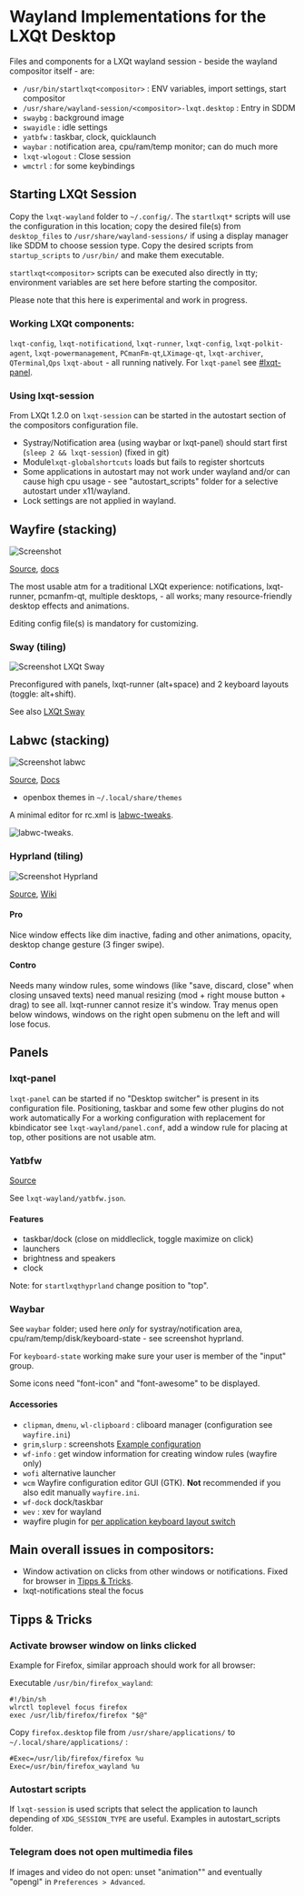 # Wayland Implementations for the LXQt Desktop

Files and components for a LXQt wayland session - beside the wayland compositor itself - are:

* `/usr/bin/startlxqt<compositor>` : ENV variables, import settings, start compositor
* `/usr/share/wayland-session/<compositor>-lxqt.desktop` : Entry in SDDM
* `swaybg` : background image
* `swayidle` : idle settings
* `yatbfw` : taskbar, clock, quicklaunch
* `waybar` : notification area, cpu/ram/temp monitor; can do much more
* `lxqt-wlogout` : Close session
* `wmctrl` : for some keybindings


## Starting LXQt Session

Copy the `lxqt-wayland` folder to `~/.config/`. The `startlxqt*` scripts will use the configuration in this location; copy the desired file(s) from `desktop_files` to `/usr/share/wayland-sessions/` if using a display manager like SDDM to choose session type. Copy the desired scripts from `startup_scripts` to `/usr/bin/` and make them executable.

`startlxqt<compositor>` scripts can be executed also directly in tty; environment variables are set here before starting the compositor.

Please note that this here is experimental and work in progress.

### Working LXQt components:

`lxqt-config`, `lxqt-notificationd`, `lxqt-runner`, `lxqt-config`, `lxqt-polkit-agent`, `lxqt-powermanagement`, `PCmanFm-qt`,`LXimage-qt`, `lxqt-archiver`, `QTerminal`,`Qps` `lxqt-about` - all running natively. For `lxqt-panel` see [#lxqt-panel](https://github.com/stefonarch/LXQt-Wayland-files#lxqt-panel).

### Using lxqt-session

From LXQt 1.2.0 on `lxqt-session` can be started in the autostart section of the compositors configuration file.

* Systray/Notification area (using waybar or lxqt-panel) should start first (`sleep 2 && lxqt-session`) (fixed in git)
* Module`lxqt-globalshortcuts`  loads but  fails to register shortcuts
* Some applications in autostart may not work under wayland and/or can cause high cpu usage - see "autostart_scripts" folder for a selective autostart under x11/wayland.
* Lock settings are not applied in wayland.


## Wayfire (stacking)

![Screenshot](lxqt-wayfire.png)

[Source](https://github.com/WayfireWM/wayfire/wiki/Configuration), [docs](https://github.com/WayfireWM/)

The most usable atm for a traditional LXQt experience: notifications, lxqt-runner, pcmanfm-qt,
multiple desktops, - all works; many resource-friendly desktop effects and animations.

Editing config file(s) is mandatory for customizing.

### Sway (tiling)

![Screenshot LXQt Sway](sway.png)

Preconfigured with panels, lxqt-runner (alt+space) and 2 keyboard layouts (toggle: alt+shift).

See also [LXQt Sway](https://github.com/selairi/lxqt-sway)

## Labwc (stacking)

![Screenshot labwc](labwc.png)


[Source](https://github.com/labwc/labwc#readme), [Docs](https://labwc.github.io/index.html)

* openbox themes in `~/.local/share/themes`

A minimal editor for rc.xml is [labwc-tweaks](https://github.com/labwc/labwc-tweaks).

![labwc-tweaks](tweaks.png).

### Hyprland (tiling)

![Screenshot Hyprland](hyprland.png)

[Source](https://github.com/hyprwm/Hyprlasettingsnd#readme), [Wiki](https://wiki.hyprland.org/Configuring/Basic-Config/)


#### Pro

Nice window effects like dim inactive, fading and other animations, opacity, desktop change gesture (3 finger swipe).

#### Contro

Needs many window rules, some windows (like "save, discard, close" when closing unsaved texts) need manual resizing (mod + right mouse button + drag) to see all. lxqt-runner cannot resize it's window. Tray menus open below windows, windows on the right open submenu on the left and will lose focus.

## Panels

### lxqt-panel

`lxqt-panel` can be started if no "Desktop switcher" is present in its configuration file. Positioning, taskbar and some few other plugins do not work automatically For a working configuration with replacement for kbindicator see  `lxqt-wayland/panel.conf`, add a window rule for placing at top, other positions are not usable atm.

### Yatbfw

[Source](https://github.com/selairi/yatbfw)

See `lxqt-wayland/yatbfw.json`.

#### Features

* taskbar/dock (close on middleclick, toggle maximize on click)
* launchers
* brightness and speakers
* clock

Note: for `startlxqthyprland` change  position to "top".

### Waybar

See `waybar` folder; used here _only_ for systray/notification area, cpu/ram/temp/disk/keyboard-state - see screenshot hyprland.

For `keyboard-state` working make sure your user is member of the "input" group.

Some icons need "font-icon" and "font-awesome" to be displayed.

#### Accessories

* `clipman`, `dmenu`, `wl-clipboard` : cliboard manager (configuration see `wayfire.ini`)
* `grim`,`slurp` : screenshots [Example configuration](https://github.com/stefonarch/LXQt-Wayland-files/blob/3a7f36c8945eee874a5111ea3a425edbc7da9034/wayfire/wayfire.ini#L240)
* `wf-info` : get window information for creating window rules (wayfire only)
* `wofi` alternative launcher
* `wcm` Wayfire configuration editor GUI (GTK). **Not** recommended if you also edit manually `wayfire.ini`.
* `wf-dock` dock/taskbar
* `wev` : xev for wayland
* wayfire plugin for [per application keyboard layout switch](https://github.com/AlexJakeGreen/wayfire-kbdd-plugin)


## Main overall issues in compositors:

* Window activation on clicks from other windows or notifications.
Fixed for browser in [Tipps & Tricks](https://github.com/stefonarch/LXQt-Wayland-files#tipps--tricks).
* lxqt-notifications steal the focus

## Tipps & Tricks

### Activate browser window on links clicked

Example for Firefox, similar approach should work for all browser:

Executable `/usr/bin/firefox_wayland`:
 ```
#!/bin/sh
wlrctl toplevel focus firefox
exec /usr/lib/firefox/firefox "$@"
```

Copy  `firefox.desktop` file from  `/usr/share/applications/` to  `~/.local/share/applications/` :

```
#Exec=/usr/lib/firefox/firefox %u
Exec=/usr/bin/firefox_wayland %u
```

### Autostart scripts

If `lxqt-session` is used scripts that select the application to launch depending of `XDG_SESSION_TYPE` are useful. Examples in autostart_scripts folder.

### Telegram does not open multimedia files

If images and video do not open: unset "animation"" and eventually "opengl" in `Preferences > Advanced`.



